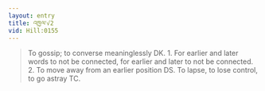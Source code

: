 ```yaml
---
layout: entry
title: འཁྱལ་√2
vid: Hill:0155
---
```

> To gossip; to converse meaninglessly DK. 1. For earlier and later words to not be connected, for earlier and later to not be connected. 2. To move away from an earlier position DS. To lapse, to lose control, to go astray TC.
